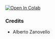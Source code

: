 [![Open In Colab](https://colab.research.google.com/assets/colab-badge.svg)](https://colab.research.google.com/github/LorenzoTinfena/BestSpiderWeb/blob/master/BestSpiderWeb.ipynb)

### Credits
* Alberto Zanovello
